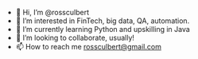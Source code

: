 - 👋 Hi, I’m @rossculbert
- 👀 I’m interested in FinTech, big data, QA, automation.
- 🌱 I’m currently learning Python and upskilling in Java
- 💞️ I’m looking to collaborate, usually!
- 📫 How to reach me rossculbert@gmail.com

<!---
rossculbert/rossculbert is a ✨ special ✨ repository because its `README.md` (this file) appears on your GitHub profile.
You can click the Preview link to take a look at your changes.
--->
